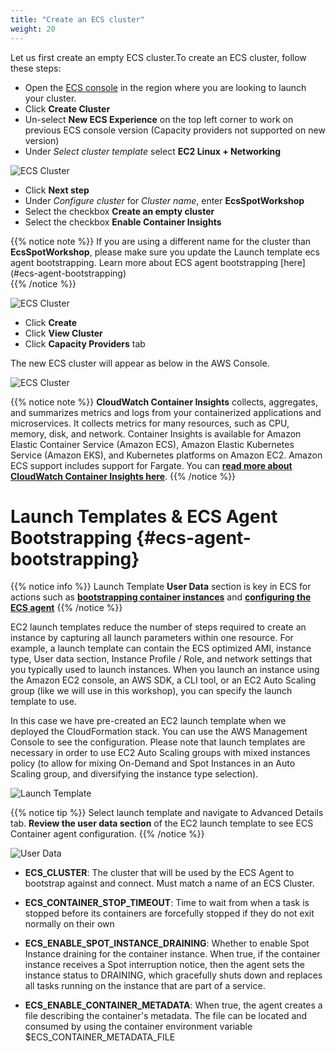 ```yaml
---
title: "Create an ECS cluster"
weight: 20
---
```


Let us first create an empty ECS cluster.To create an ECS cluster, follow these steps:

* Open the [ECS console](https://console.aws.amazon.com/ecs/home) in the region where you are looking to launch your cluster.
* Click **Create Cluster**
* Un-select **New ECS Experience** on the top left corner to work on previous ECS console version (Capacity providers not supported on new version)
* Under *Select cluster template* select **EC2 Linux + Networking**

![ECS Cluster](/images/ecs-spot-capacity-providers/ecs_cluster_type.png)

* Click **Next step**
* Under *Configure cluster* for *Cluster name*, enter **EcsSpotWorkshop**
* Select the checkbox **Create an empty cluster**
* Select the checkbox **Enable Container Insights**

{{% notice note %}}
If you are using a different name for the cluster than **EcsSpotWorkshop**, please make sure you update the Launch template ecs agent bootstrapping. Learn more about ECS agent bootstrapping [here] (#ecs-agent-bootstrapping)   
{{% /notice %}}

![ECS Cluster](/images/ecs-spot-capacity-providers/ecs_create_cluster.png)

* Click **Create**
* Click **View Cluster**
* Click **Capacity Providers** tab
 
The new ECS cluster will appear as below in the AWS Console.  

![ECS Cluster](/images/ecs-spot-capacity-providers/ecs_empty_cluster.png)

{{% notice note %}}
**CloudWatch Container Insights** collects, aggregates, and summarizes metrics and logs from your containerized applications and microservices. It collects metrics for many resources, such as CPU, memory, disk, and network. Container Insights is available for Amazon Elastic Container Service (Amazon ECS), Amazon Elastic Kubernetes Service (Amazon EKS), and Kubernetes platforms on Amazon EC2. Amazon ECS support includes support for Fargate. You can **[read more about CloudWatch Container Insights here](https://docs.aws.amazon.com/AmazonCloudWatch/latest/monitoring/ContainerInsights.html)**. 
{{% /notice %}}

# Launch Templates & ECS Agent Bootstrapping {#ecs-agent-bootstrapping}

{{% notice info %}}
Launch Template **User Data** section is key in ECS for actions such as **[bootstrapping container instances](https://docs.aws.amazon.com/AmazonECS/latest/developerguide/bootstrap_container_instance.html)** and **[configuring the ECS agent](https://docs.aws.amazon.com/AmazonECS/latest/developerguide/ecs-agent-config.html)** 
{{% /notice %}}

EC2 launch templates reduce the number of steps required to create an instance by capturing all launch parameters within one resource. For example, a launch template can contain the ECS optimized AMI, instance type, User data section, Instance Profile / Role, and network settings that you typically used to launch instances. When you launch an instance using the Amazon EC2 console, an AWS SDK, a CLI tool, or an EC2 Auto Scaling group (like we will use in this workshop), you can specify the launch template to use. 

In this case we have pre-created an EC2 launch template when we deployed the CloudFormation stack. You can use the AWS Management Console to see the configuration. Please note that launch templates are necessary in order to use EC2 Auto Scaling groups with mixed instances policy (to allow for mixing On-Demand and Spot Instances in an Auto Scaling group, and diversifying the instance type selection). 

![Launch Template](/images/ecs-spot-capacity-providers/c9_6.png)

{{% notice tip %}}
Select launch template and navigate to Advanced Details tab.
**Review the user data section** of the EC2 launch template to see ECS Container agent configuration. 
{{% /notice %}}

![User Data](/images/ecs-spot-capacity-providers/ecs_launch_template.png)

- **ECS_CLUSTER**: The cluster that will be used by the ECS Agent to bootstrap against and connect. Must match a name of an ECS Cluster.

- **ECS_CONTAINER_STOP_TIMEOUT**: Time to wait from when a task is stopped before its containers are forcefully stopped if they do not exit normally on their own

- **ECS_ENABLE_SPOT_INSTANCE_DRAINING**: Whether to enable Spot Instance draining for the container instance. When true, if the container instance receives a Spot interruption notice, then the agent sets the instance status to DRAINING, which gracefully shuts down and replaces all tasks running on the instance that are part of a service.

- **ECS_ENABLE_CONTAINER_METADATA**: When true, the agent creates a file describing the container's metadata. The file can be located and consumed by using the container environment variable $ECS_CONTAINER_METADATA_FILE